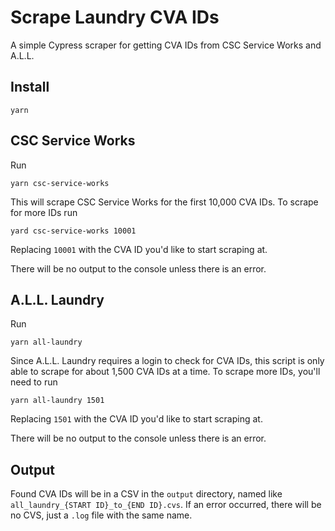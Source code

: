 # Scrape Laundry CVA IDs
A simple Cypress scraper for getting CVA IDs from CSC Service Works and A.L.L. 

## Install
```
yarn
```

## CSC Service Works
Run
```
yarn csc-service-works
```

This will scrape CSC Service Works for the first 10,000 CVA IDs. To scrape for more IDs run

```
yard csc-service-works 10001
```

Replacing `10001` with the CVA ID you'd like to start scraping at.

There will be no output to the console unless there is an error.

## A.L.L. Laundry
Run
```
yarn all-laundry
```

Since A.L.L. Laundry requires a login to check for CVA IDs, this script is only able to scrape for about 1,500 CVA IDs at a time. To scrape more IDs, you'll need to run

```
yarn all-laundry 1501
```

Replacing `1501` with the CVA ID you'd like to start scraping at.

There will be no output to the console unless there is an error.

## Output
Found CVA IDs will be in a CSV in the `output` directory, named like `all_laundry_{START ID}_to_{END ID}.cvs`. If an error occurred, there will be no CVS, just a `.log` file with the same name.
